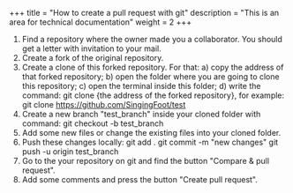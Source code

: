 +++
title = "How to create a pull request with git"
description = "This is an area for technical documentation"
weight = 2
+++

1. Find a repository where the owner made you a collaborator. You should get a letter with invitation to your mail.
2. Create a fork of the original repository.
3. Create a clone of this forked repository. For that:
a) copy the address of that forked repository;
b) open the folder where you are going to clone this repository;
c) open the terminal inside this folder;
d) write the command: git clone {the address of the forked repository}, for example:
git clone https://github.com/SingingFoot/test
4. Create a new branch "test_branch" inside your cloned folder with command:
git checkout -b test_branch
5. Add some new files or change the existing files into your cloned folder.
6. Push these changes locally:
git add .
git commit -m "new changes"
git push -u origin test_branch
7. Go to the your repository on git and find the button "Compare & pull request".
8. Add some comments and press the button "Create pull request".